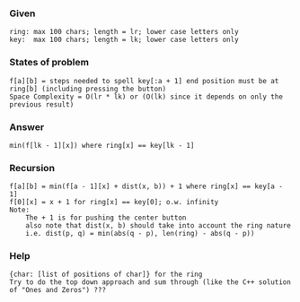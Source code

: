 ### Given
    ring: max 100 chars; length = lr; lower case letters only
    key:  max 100 chars; length = lk; lower case letters only

### States of problem
    f[a][b] = steps needed to spell key[:a + 1] end position must be at ring[b] (including pressing the button)
    Space Complexity = O(lr * lk) or (O(lk) since it depends on only the previous result)

### Answer
    min(f[lk - 1][x]) where ring[x] == key[lk - 1]

### Recursion
    f[a][b] = min(f[a - 1][x] + dist(x, b)) + 1 where ring[x] == key[a - 1]
    f[0][x] = x + 1 for ring[x] == key[0]; o.w. infinity
    Note: 
        The + 1 is for pushing the center button
        also note that dist(x, b) should take into account the ring nature
        i.e. dist(p, q) = min(abs(q - p), len(ring) - abs(q - p))

### Help
    {char: [list of positions of char]} for the ring
    Try to do the top down approach and sum through (like the C++ solution of "Ones and Zeros") ???
